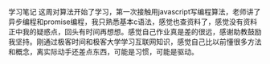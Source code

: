 ﻿学习笔记
这周对算法开始了学习，第一次接触用javascript写编程算法，老师讲了异步编程和promise编程，我只熟悉基本c语法，感觉也查资料了，感觉没有资料正中我的疑惑点，回头有时间再想想。感觉自己作业真是差的很远，感谢助教鼓励我坚持。刚通过极客时间和极客大学学习互联网知识，感觉自己比以前懂很多方法和概念，离实际动手还差点东西，可能是习惯，可能是驱动。